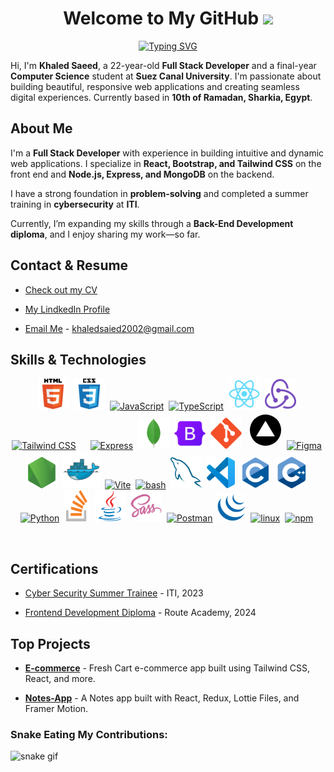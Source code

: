 <h1 align="center">
 Welcome to My GitHub 
  <img src="https://media.giphy.com/media/hvRJCLFzcasrR4ia7z/giphy.gif" width="28">
</h1>

<!-- Typing SVG by DenverCoder1 - https://github.com/DenverCoder1/readme-typing-svg -->
<p align="center">
<a href="https://git.io/typing-svg"><img src="https://readme-typing-svg.demolab.com?font=Fira+Code&pause=1000&center=true&width=600&lines=Full+Stack+Developer;Crafting+code+from+ideas%2C+script+by+script.+;The+power+of+imagination+makes+us+infinite." alt="Typing SVG" /></a>
</p>

Hi, I'm **Khaled Saeed**, a 22-year-old **Full Stack Developer** and a final-year **Computer Science** student at **Suez Canal University**. I'm passionate about building beautiful, responsive web applications and creating seamless digital experiences. Currently based in **10th of Ramadan, Sharkia, Egypt**.

## About Me

I'm a **Full Stack Developer** with experience in building intuitive and dynamic web applications. I specialize in **React, Bootstrap, and Tailwind CSS** on the front end and **Node.js, Express, and MongoDB** on the backend.

I have a strong foundation in **problem-solving** and completed a summer training in **cybersecurity** at **ITI**.

Currently, I’m expanding my skills through a **Back-End Development diploma**, and I enjoy sharing my work—so far.

## Contact & Resume

- [Check out my CV](https://drive.google.com/file/d/1LxDofGta8hbUSSQgevcqlCmPjNDnamMv/view?usp=sharing)

- [My LindkedIn Profile](https://www.linkedin.com/in/k7413ds433d/)

- [Email Me](mailto:khaledsaied2002@gmail.com) - khaledsaied2002@gmail.com

## Skills & Technologies

<p align="center">
  <a href="https://www.w3.org/html/" target="_blank" rel="noreferrer"><img alt="HTML5" width="50" height="50" src="https://raw.githubusercontent.com/devicons/devicon/master/icons/html5/html5-original-wordmark.svg"/></a>&nbsp;
  <a href="https://www.w3schools.com/css/" target="_blank" rel="noreferrer"><img alt="CSS3" width="50" height="50" src="https://raw.githubusercontent.com/devicons/devicon/master/icons/css3/css3-original-wordmark.svg"/></a>&nbsp;
  <a href="https://www.w3schools.com/js/" target="_blank" rel="noreferrer" ><img alt="JavaScript" width="40" height="50" src="https://cdn.jsdelivr.net/gh/devicons/devicon@latest/icons/javascript/javascript-original.svg"/></a>&nbsp;
  <a href="https://www.w3schools.com/ts/" target="_blank" rel="noreferrer" ><img alt="TypeScript" width="40" height="50" src="https://devicon-website.vercel.app/api/typescript/original.svg"/></a>&nbsp;
  <a href="https://react.dev/" target="_blank" rel="noreferrer"><img alt="React" width="50" height="50" src="https://raw.githubusercontent.com/devicons/devicon/master/icons/react/react-original.svg"/></a>&nbsp;
  <a href="https://redux.js.org/" target="_blank" rel="noreferrer"><img alt="Redux" width="50" height="50" src="https://raw.githubusercontent.com/devicons/devicon/master/icons/redux/redux-original.svg"/></a>&nbsp;
  <a href="https://tailwindcss.com/" target="_blank" rel="noreferrer" ><img style="margin-right:15px;"  alt="Tailwind CSS" width="50" height="50" src="https://raw.githubusercontent.com/HighAmbition211/HighAmbition211/auxiliary/frameworks/tailwindcss.svg" /></a>&nbsp;
  <a href="https://expressjs.com/" target="_blank" rel="noreferrer"><img alt="Express" width="50" height="50" src="https://devicon-website.vercel.app/api/express/original.svg?color=%23FFFFFF"/></a>&nbsp;
  <a href="https://www.mongodb.com/" target="_blank" rel="noreferrer"><img alt="MongoDB" width="50" height="50" src="https://raw.githubusercontent.com/devicons/devicon/master/icons/mongodb/mongodb-original.svg"/></a>&nbsp;
  <a href="https://getbootstrap.com/" target="_blank" rel="noreferrer"><img alt="Bootstrap" width="50" height="50" src="https://raw.githubusercontent.com/devicons/devicon/master/icons/bootstrap/bootstrap-original.svg"/></a>&nbsp;
  <a href="https://git-scm.com/" target="_blank" rel="noreferrer"><img alt="Git" width="50" height="50" src="https://raw.githubusercontent.com/devicons/devicon/master/icons/git/git-original.svg"/></a>&nbsp;
  <a href="https://vercel.com/" target="_blank" rel="noreferrer"><img alt="Vercel" width="60" height="60" src="data:image/svg+xml,%3Csvg%20viewBox%3D%220%200%2024%2024%22%20xmlns%3D%22http%3A%2F%2Fwww.w3.org%2F2000%2Fsvg%22%3E%3Ccircle%20cx%3D%2212%22%20cy%3D%2212%22%20r%3D%2210%22%20fill%3D%22%23000%22%2F%3E%3Cpolygon%20points%3D%2212%2C6%2018%2C16%206%2C16%22%20fill%3D%22%23fff%22%2F%3E%3C%2Fsvg%3E"/></a>
  <a href="https://www.figma.com/" target="_blank" rel="noreferrer"><img alt="Figma" width="50" height="50" src="https://www.vectorlogo.zone/logos/figma/figma-icon.svg"/></a>&nbsp;
  <a href="https://nodejs.org/" target="_blank" rel="noreferrer"><img alt="Node.js" width="50" height="50" src="https://raw.githubusercontent.com/devicons/devicon/master/icons/nodejs/nodejs-original.svg"/></a>&nbsp;
  <a href="https://www.docker.com/" target="_blank" rel="noreferrer"><img alt="Docker" width="60" height="60" src="https://raw.githubusercontent.com/devicons/devicon/master/icons/docker/docker-original.svg"/></a>&nbsp;
  <a href="https://vitejs.dev/" target="_blank" rel="noreferrer"><img alt="Vite" width="50" height="50" src="https://cdn.jsdelivr.net/gh/devicons/devicon@latest/icons/vitejs/vitejs-original.svg"/></a>&nbsp;
  <a href="https://www.gnu.org/software/bash/" target="_blank" rel="noreferrer" ><img width="45" height="50" src="https://static-00.iconduck.com/assets.00/bash-icon-448x512-t4tppxv4.png" alt="bash"/></a>&nbsp;
  <a href="https://www.mysql.com/" target="_blank" rel="noreferrer"><img alt="MySQL" width="50" height="50" src="https://raw.githubusercontent.com/devicons/devicon/master/icons/mysql/mysql-original.svg"/></a>&nbsp;
  <a href="https://code.visualstudio.com/" target="_blank" rel="noreferrer"><img alt="VSCode" width="45" height="50" src="https://raw.githubusercontent.com/devicons/devicon/master/icons/vscode/vscode-original.svg"/></a>&nbsp;
  <a href="https://www.cprogramming.com/" target="_blank" rel="noreferrer"><img alt="C" width="50" height="50" src="https://raw.githubusercontent.com/devicons/devicon/master/icons/c/c-original.svg"/></a>&nbsp;
  <a href="https://isocpp.org/" target="_blank" rel="noreferrer"><img alt="C++" width="50" height="50" src="https://raw.githubusercontent.com/devicons/devicon/master/icons/cplusplus/cplusplus-original.svg"/></a>&nbsp;
  <a href="https://www.python.org/" target="_blank" rel="noreferrer"><img alt="Python" width="50" height="50" src="https://devicon-website.vercel.app/api/python/original.svg"/></a>&nbsp;
  <a href="https://stackoverflow.com/" target="_blank" rel="noreferrer"><img alt="Stack Overflow" width="40" height="50" src="https://raw.githubusercontent.com/devicons/devicon/master/icons/stackoverflow/stackoverflow-original.svg"/></a>&nbsp;
  <a href="https://www.java.com/" target="_blank" rel="noreferrer"><img alt="Java" width="50" height="50" src="https://raw.githubusercontent.com/devicons/devicon/master/icons/java/java-original.svg"/></a>&nbsp;
  <a href="https://sass-lang.com/" target="_blank" rel="noreferrer"><img alt="Sass" width="50" height="50" src="https://raw.githubusercontent.com/devicons/devicon/master/icons/sass/sass-original.svg"/></a>&nbsp;
  <a href="https://www.postman.com/" target="_blank" rel="noreferrer"><img alt="Postman" width="45" height="45" src="https://www.vectorlogo.zone/logos/getpostman/getpostman-icon.svg"/></a>&nbsp;
  <a href="https://jquery.com/" target="_blank" rel="noreferrer"><img alt="jQuery" width="45" height="45" src="https://raw.githubusercontent.com/devicons/devicon/master/icons/jquery/jquery-original.svg"/></a>&nbsp;
  <a href="https://www.linux.org/pages/download/" target="_blank" rel="noreferrer"><img alt="linux" width="50" height="50" src="https://devicon-website.vercel.app/api/linux/original.svg"/></a>&nbsp;
  <a href="https://www.npmjs.com/" target="_blank" rel="noreferrer"><img alt="npm" width="50" height="50" src="https://devicon-website.vercel.app/api/npm/original-wordmark.svg"/></a>&nbsp;
</p><br>

## Certifications

- [Cyber Security Summer Trainee](https://drive.google.com/file/d/1LuCiF_YDKh8QFTPFYqJCQptI24vDt659/view) - ITI, 2023

- [Frontend Development Diploma](https://drive.google.com/file/d/17TFSCZcIH1cBTUd4sFoaUmnuYwH1ZZOk/view) - Route Academy, 2024

## Top Projects

- [**E-commerce**](https://k7413ds433d.github.io/E-commerce/) - Fresh Cart e-commerce app built using Tailwind CSS, React, and more.

- [**Notes-App**](https://k7413ds433d.github.io/Notes-App/) - A Notes app built with React, Redux, Lottie Files, and Framer Motion.

<h3 align="left">Snake Eating My Contributions:</h3>

![snake gif](https://github.com/K7413dS433d/K7413dS433d/blob/output/github-contribution-grid-snake-dark.svg)
